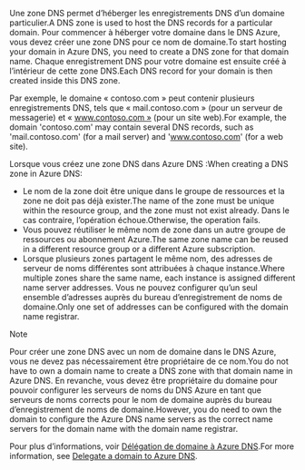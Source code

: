 <span data-ttu-id="4bf08-101">Une zone DNS permet d’héberger les enregistrements DNS d’un domaine particulier.</span><span class="sxs-lookup"><span data-stu-id="4bf08-101">A DNS zone is used to host the DNS records for a particular domain.</span></span> <span data-ttu-id="4bf08-102">Pour commencer à héberger votre domaine dans le DNS Azure, vous devez créer une zone DNS pour ce nom de domaine.</span><span class="sxs-lookup"><span data-stu-id="4bf08-102">To start hosting your domain in Azure DNS, you need to create a DNS zone for that domain name.</span></span> <span data-ttu-id="4bf08-103">Chaque enregistrement DNS pour votre domaine est ensuite créé à l’intérieur de cette zone DNS.</span><span class="sxs-lookup"><span data-stu-id="4bf08-103">Each DNS record for your domain is then created inside this DNS zone.</span></span>

<span data-ttu-id="4bf08-104">Par exemple, le domaine « contoso.com » peut contenir plusieurs enregistrements DNS, tels que « mail.contoso.com » (pour un serveur de messagerie) et « www.contoso.com » (pour un site web).</span><span class="sxs-lookup"><span data-stu-id="4bf08-104">For example, the domain 'contoso.com' may contain several DNS records, such as 'mail.contoso.com' (for a mail server) and 'www.contoso.com' (for a web site).</span></span>

<span data-ttu-id="4bf08-105">Lorsque vous créez une zone DNS dans Azure DNS :</span><span class="sxs-lookup"><span data-stu-id="4bf08-105">When creating a DNS zone in Azure DNS:</span></span>

* <span data-ttu-id="4bf08-106">Le nom de la zone doit être unique dans le groupe de ressources et la zone ne doit pas déjà exister.</span><span class="sxs-lookup"><span data-stu-id="4bf08-106">The name of the zone must be unique within the resource group, and the zone must not exist already.</span></span> <span data-ttu-id="4bf08-107">Dans le cas contraire, l’opération échoue.</span><span class="sxs-lookup"><span data-stu-id="4bf08-107">Otherwise, the operation fails.</span></span>
* <span data-ttu-id="4bf08-108">Vous pouvez réutiliser le même nom de zone dans un autre groupe de ressources ou abonnement Azure.</span><span class="sxs-lookup"><span data-stu-id="4bf08-108">The same zone name can be reused in a different resource group or a different Azure subscription.</span></span>
* <span data-ttu-id="4bf08-109">Lorsque plusieurs zones partagent le même nom, des adresses de serveur de noms différentes sont attribuées à chaque instance.</span><span class="sxs-lookup"><span data-stu-id="4bf08-109">Where multiple zones share the same name, each instance is assigned different name server addresses.</span></span> <span data-ttu-id="4bf08-110">Vous ne pouvez configurer qu’un seul ensemble d’adresses auprès du bureau d’enregistrement de noms de domaine.</span><span class="sxs-lookup"><span data-stu-id="4bf08-110">Only one set of addresses can be configured with the domain name registrar.</span></span>

> [!NOTE]
> <span data-ttu-id="4bf08-111">Pour créer une zone DNS avec un nom de domaine dans le DNS Azure, vous ne devez pas nécessairement être propriétaire de ce nom.</span><span class="sxs-lookup"><span data-stu-id="4bf08-111">You do not have to own a domain name to create a DNS zone with that domain name in Azure DNS.</span></span> <span data-ttu-id="4bf08-112">En revanche, vous devez être propriétaire du domaine pour pouvoir configurer les serveurs de noms du DNS Azure en tant que serveurs de noms corrects pour le nom de domaine auprès du bureau d’enregistrement de noms de domaine.</span><span class="sxs-lookup"><span data-stu-id="4bf08-112">However, you do need to own the domain to configure the Azure DNS name servers as the correct name servers for the domain name with the domain name registrar.</span></span>
> 
> <span data-ttu-id="4bf08-113">Pour plus d’informations, voir [Délégation de domaine à Azure DNS](../articles/dns/dns-domain-delegation.md).</span><span class="sxs-lookup"><span data-stu-id="4bf08-113">For more information, see [Delegate a domain to Azure DNS](../articles/dns/dns-domain-delegation.md).</span></span>